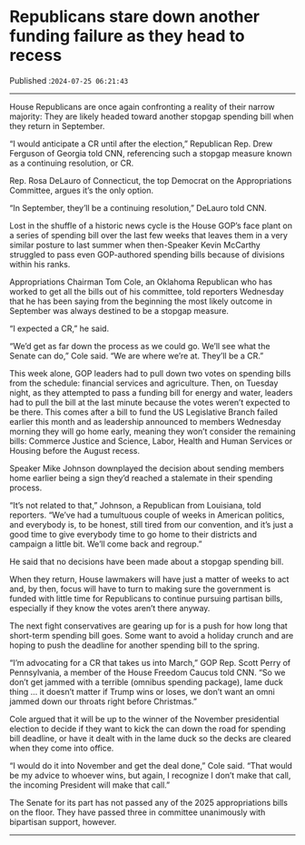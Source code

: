 # Republicans stare down another funding failure as they head to recess

Published :`2024-07-25 06:21:43`

---

House Republicans are once again confronting a reality of their narrow majority: They are likely headed toward another stopgap spending bill when they return in September.

“I would anticipate a CR until after the election,” Republican Rep. Drew Ferguson of Georgia told CNN, referencing such a stopgap measure known as a continuing resolution, or CR.

Rep. Rosa DeLauro of Connecticut, the top Democrat on the Appropriations Committee, argues it’s the only option.

“In September, they’ll be a continuing resolution,” DeLauro told CNN.

Lost in the shuffle of a historic news cycle is the House GOP’s face plant on a series of spending bill over the last few weeks that leaves them in a very similar posture to last summer when then-Speaker Kevin McCarthy struggled to pass even GOP-authored spending bills because of divisions within his ranks.

Appropriations Chairman Tom Cole, an Oklahoma Republican who has worked to get all the bills out of his committee, told reporters Wednesday that he has been saying from the beginning the most likely outcome in September was always destined to be a stopgap measure.

“I expected a CR,” he said.

“We’d get as far down the process as we could go. We’ll see what the Senate can do,” Cole said. “We are where we’re at. They’ll be a CR.”

This week alone, GOP leaders had to pull down two votes on spending bills from the schedule: financial services and agriculture. Then, on Tuesday night, as they attempted to pass a funding bill for energy and water, leaders had to pull the bill at the last minute because the votes weren’t expected to be there. This comes after a bill to fund the US Legislative Branch failed earlier this month and as leadership announced to members Wednesday morning they will go home early, meaning they won’t consider the remaining bills: Commerce Justice and Science, Labor, Health and Human Services or Housing before the August recess.

Speaker Mike Johnson downplayed the decision about sending members home earlier being a sign they’d reached a stalemate in their spending process.

“It’s not related to that,” Johnson, a Republican from Louisiana, told reporters. “We’ve had a tumultuous couple of weeks in American politics, and everybody is, to be honest, still tired from our convention, and it’s just a good time to give everybody time to go home to their districts and campaign a little bit. We’ll come back and regroup.”

He said that no decisions have been made about a stopgap spending bill.

When they return, House lawmakers will have just a matter of weeks to act and, by then, focus will have to turn to making sure the government is funded with little time for Republicans to continue pursuing partisan bills, especially if they know the votes aren’t there anyway.

The next fight conservatives are gearing up for is a push for how long that short-term spending bill goes. Some want to avoid a holiday crunch and are hoping to push the deadline for another spending bill to the spring.

“I’m advocating for a CR that takes us into March,” GOP Rep. Scott Perry of Pennsylvania, a member of the House Freedom Caucus told CNN. “So we don’t get jammed with a terrible (omnibus spending package), lame duck thing … it doesn’t matter if Trump wins or loses, we don’t want an omni jammed down our throats right before Christmas.”

Cole argued that it will be up to the winner of the November presidential election to decide if they want to kick the can down the road for spending bill deadline, or have it dealt with in the lame duck so the decks are cleared when they come into office.

“I would do it into November and get the deal done,” Cole said. “That would be my advice to whoever wins, but again, I recognize I don’t make that call, the incoming President will make that call.”

The Senate for its part has not passed any of the 2025 appropriations bills on the floor. They have passed three in committee unanimously with bipartisan support, however.

---

